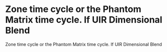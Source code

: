 # Zone time cycle or the Phantom Matrix time cycle. If UIR Dimensional Blend

Zone time cycle or the Phantom Matrix time cycle. If UIR Dimensional Blend